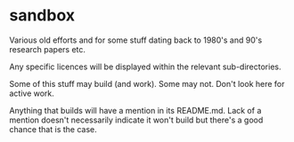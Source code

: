 # sandbox
Various old efforts and for some stuff dating back to 1980's and 90's research papers etc.

Any specific licences will be displayed within the relevant sub-directories.

Some of this stuff may build (and work). Some may not. Don't look here for active work.

Anything that builds will have a mention in its README.md. Lack of a mention doesn't necessarily indicate it
won't build but there's a good chance that is the case.
